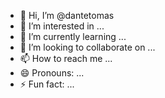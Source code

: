 - 👋 Hi, I’m @dantetomas
- 👀 I’m interested in ...
- 🌱 I’m currently learning ...
- 💞️ I’m looking to collaborate on ...
- 📫 How to reach me ...
- 😄 Pronouns: ...
- ⚡ Fun fact: ...

<!---
dantetomas/dantetomas is a ✨ special ✨ repository because its `README.md` (this file) appears on your GitHub profile.
You can click the Preview link to take a look at your changes.
--->
